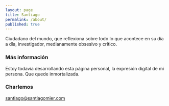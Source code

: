 ```yaml
---
layout: page
title: Santiago
permalink: /about/
published: true
---
```


Ciudadano del mundo, que reflexiona sobre todo lo que acontece en su día a día, investigador, medianamente obsesivo y crítico.

### Más información

Estoy todavía desarrollando esta página personal, la expresión digital de mi persona. Que quede inmortalizada.

### Charlemos

[santiago@santiagomier.com](mailto:email@domain.com)
